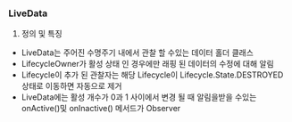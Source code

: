 ### LiveData

1. 정의 및 특징

- LiveData는 주어진 수명주기 내에서 관찰 할 수있는 데이터 홀더 클래스
- LifecycleOwner가 활성 상태 인 경우에만 래핑 된 데이터의 수정에 대해 알림
- Lifecycle이 추가 된 관찰자는 해당 Lifecycle이 Lifecycle.State.DESTROYED상태로 이동하면 자동으로 제거
- LiveData에는 활성 개수가 0과 1 사이에서 변경 될 때 알림을받을 수있는 onActive()및 onInactive() 메서드가 Observer


